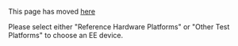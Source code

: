 This page has moved [here](https://github.com/Linaro/documentation/tree/master/Reference-Platform)

Please select either "Reference Hardware Platforms" or "Other Test Platforms" to choose an EE device.